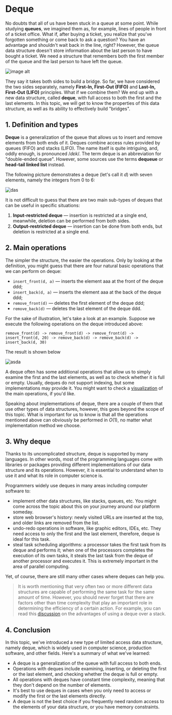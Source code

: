 # Deque

No doubts that all of us have been stuck in a queue at some point. While studying **queues**, we imagined them as, for example, lines of people in front of a ticket office. What if, after buying a ticket, you realize that you've forgotten something or come back to ask a question? You have an advantage and shouldn't wait back in the line, right? However, the queue data structure doesn't store information about the last person to have bought a ticket. We need a structure that remembers both the first member of the queue and the last person to have left the queue.

![image alt](https://ucarecdn.com/afa7f9ec-36e6-4ea5-90b5-beaad8ffdaf4/)

They say it takes both sides to build a bridge. So far, we have considered the two sides separately, namely **First-In, First-Out (FIFO)** and **Last-In, First-Out (LIFO)** principles. What if we combine them? We end up with a new data structure, called **deque**, with full access to both the first and the last elements. In this topic, we will get to know the properties of this data structure, as well as its ability to effectively build "bridges". 

## 1. Definition and types

**Deque** is a generalization of the queue that allows us to insert and remove elements from both ends of it. Deques combine access rules provided by queues (FIFO) and stacks (LIFO). The name itself is quite intriguing, and, oddly enough, is pronounced $/dɛk/$. The term deque is an abbreviation for "double-ended queue". However, some sources use the terms **dequeue** or **head-tail linked list** instead.

The following picture demonstrates a deque (let's call it $d$) with seven elements, namely the integers from $0$ to $6$:

![das](https://ucarecdn.com/365a00f4-6158-431c-97f7-a36c8b2bc813/)

It is not difficult to guess that there are two main sub-types of deques that can be useful in specific situations:

1. **Input-restricted deque** — insertion is restricted at a single end, meanwhile, deletion can be performed from both sides.
2. **Output-restricted deque** — insertion can be done from both ends, but deletion is restricted at a single end.

## 2. Main operations

The simpler the structure, the easier the operations. Only by looking at the definition, you might guess that there are four natural basic operations that we can perform on deque:

- `insert_front(d, a)` — inserts the element aaa at the front of the deque ddd;
- `insert_back(d, a)` — inserts the element aaa at the back of the deque ddd;
- `remove_front(d)` — deletes the first element of the deque ddd;
- `remove_back(d)` — deletes the last element of the deque ddd.

For the sake of illustration, let's take a look at an example. Suppose we execute the following operations on the deque introduced above:

    remove_front(d) -> remove_front(d) -> remove_front(d) -> insert_front(d, 20) -> remove_back(d) -> remove_back(d) -> insert_back(d, 30)

The result is shown below

![asda](https://ucarecdn.com/73ac1f36-6786-4113-9139-ee5899941751/)

A deque often has some additional operations that allow us to simply examine the first and the last elements, as well as to check whether it is full or empty. Usually, deques do not support indexing, but some implementations may provide it. You might want to check a [visualization](https://visualgo.net/en/list?slide=1-1) of the main operations, if you'd like.

Speaking about implementations of deque, there are a couple of them that use other types of data structures, however, this goes beyond the scope of this topic. What is important for us to know is that all the operations mentioned above can obviously be performed in $O(1)$, no matter what implementation method we choose.

## 3. Why deque

Thanks to its uncomplicated structure, deque is supported by many languages. In other words, most of the programming languages come with libraries or packages providing different implementations of our data structure and its operations. However, it is essential to understand when to use it and what its role in computer science is.

Programmers widely use deques in many areas including computer software to:

- implement other data structures, like stacks, queues, etc. You might come across the topic about this on your journey around our platform someday.
- store web browser's history: newly visited URLs are inserted at the top, and older links are removed from the list.
- undo-redo operations in software, like graphic editors, IDEs, etc. They need access to only the first and the last element, therefore, deque is ideal for this task.
- steal task scheduling algorithms: a processor takes the first task from its deque and performs it; when one of the processors completes the execution of its own tasks, it steals the last task from the deque of another processor and executes it. This is extremely important in the area of parallel computing.

Yet, of course, there are still many other cases where deques can help you.

> It is worth mentioning that very often two or more different data structures are capable of performing the same task for the same amount of time. However, you should never forget that there are factors other than time complexity that play an important role in determining the efficiency of a certain action. For example, you can read this [discussion](https://stackoverflow.com/a/61357726) on the advantages of using a deque over a stack. 

## 4. Conclusion

In this topic, we've introduced a new type of limited access data structure, namely deque, which is widely used in computer science, production software, and other fields. Here's a summary of what we've learned:

- A deque is a generalization of the queue with full access to both ends.
- Operations with deques include examining, inserting, or deleting the first or the last element, and checking whether the deque is full or empty.
- All operations with deques have constant time complexity, meaning that they don't depend on the number of elements.
- It's best to use deques in cases when you only need to access or modify the first or the last elements directly.
- A deque is not the best choice if you frequently need random access to the elements of your data structure, or you have memory constraints.


